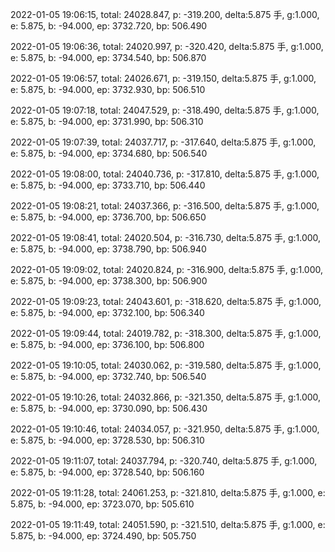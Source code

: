 2022-01-05 19:06:15, total: 24028.847, p: -319.200, delta:5.875 手, g:1.000, e: 5.875, b: -94.000, ep: 3732.720, bp: 506.490

2022-01-05 19:06:36, total: 24020.997, p: -320.420, delta:5.875 手, g:1.000, e: 5.875, b: -94.000, ep: 3734.540, bp: 506.870

2022-01-05 19:06:57, total: 24026.671, p: -319.150, delta:5.875 手, g:1.000, e: 5.875, b: -94.000, ep: 3732.930, bp: 506.510

2022-01-05 19:07:18, total: 24047.529, p: -318.490, delta:5.875 手, g:1.000, e: 5.875, b: -94.000, ep: 3731.990, bp: 506.310

2022-01-05 19:07:39, total: 24037.717, p: -317.640, delta:5.875 手, g:1.000, e: 5.875, b: -94.000, ep: 3734.680, bp: 506.540

2022-01-05 19:08:00, total: 24040.736, p: -317.810, delta:5.875 手, g:1.000, e: 5.875, b: -94.000, ep: 3733.710, bp: 506.440

2022-01-05 19:08:21, total: 24037.366, p: -316.500, delta:5.875 手, g:1.000, e: 5.875, b: -94.000, ep: 3736.700, bp: 506.650

2022-01-05 19:08:41, total: 24020.504, p: -316.730, delta:5.875 手, g:1.000, e: 5.875, b: -94.000, ep: 3738.790, bp: 506.940

2022-01-05 19:09:02, total: 24020.824, p: -316.900, delta:5.875 手, g:1.000, e: 5.875, b: -94.000, ep: 3738.300, bp: 506.900

2022-01-05 19:09:23, total: 24043.601, p: -318.620, delta:5.875 手, g:1.000, e: 5.875, b: -94.000, ep: 3732.100, bp: 506.340

2022-01-05 19:09:44, total: 24019.782, p: -318.300, delta:5.875 手, g:1.000, e: 5.875, b: -94.000, ep: 3736.100, bp: 506.800

2022-01-05 19:10:05, total: 24030.062, p: -319.580, delta:5.875 手, g:1.000, e: 5.875, b: -94.000, ep: 3732.740, bp: 506.540

2022-01-05 19:10:26, total: 24032.866, p: -321.350, delta:5.875 手, g:1.000, e: 5.875, b: -94.000, ep: 3730.090, bp: 506.430

2022-01-05 19:10:46, total: 24034.057, p: -321.950, delta:5.875 手, g:1.000, e: 5.875, b: -94.000, ep: 3728.530, bp: 506.310

2022-01-05 19:11:07, total: 24037.794, p: -320.740, delta:5.875 手, g:1.000, e: 5.875, b: -94.000, ep: 3728.540, bp: 506.160

2022-01-05 19:11:28, total: 24061.253, p: -321.810, delta:5.875 手, g:1.000, e: 5.875, b: -94.000, ep: 3723.070, bp: 505.610

2022-01-05 19:11:49, total: 24051.590, p: -321.510, delta:5.875 手, g:1.000, e: 5.875, b: -94.000, ep: 3724.490, bp: 505.750